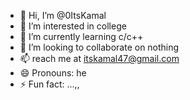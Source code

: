 - 👋 Hi, I’m @0ItsKamal
- 👀 I’m interested in college
- 🌱 I’m currently learning c/c++
- 💞️ I’m looking to collaborate on nothing
- 📫 reach me at itskamal47@gmail.com
- 😄 Pronouns: he
- ⚡ Fun fact: ...,,

<!---
0ItsKamal/0ItsKamal is a ✨ special ✨ repository because its `README.md` (this file) appears on your GitHub profile.
You can click the Preview link to take a look at your changes.
--->
